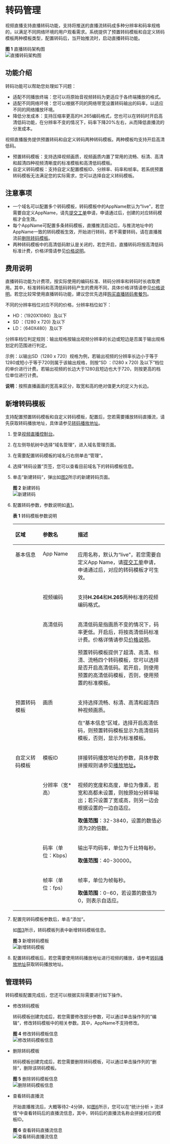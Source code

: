 # 转码管理<a name="ZH-CN_TOPIC_0129029629"></a>

视频直播支持直播转码功能，支持将推送的直播流转码成多种分辨率和码率规格的，以满足不同网络环境的用户观看需求。系统提供了预置转码模板和自定义转码模板两种模板类型，配置转码后，当开始推流时，启动直播转码功能。

**图 1**  直播转码架构图<a name="fig225911261547"></a>  
![](figures/直播转码架构图.png "直播转码架构图")

## 功能介绍<a name="section18261316194718"></a>

转码功能可以帮助您处理如下问题：

-   适配不同播放终端：您可以将原始音视频转码为更适应于各终端播放的格式。
-   适配不同网络环境：您可以根据不同的网络带宽设置转码输出的码率，以适应不同的网络播放环境。
-   降低分发成本：支持压缩率更高的H.265编码格式，您也可以在转码时开启高清低码功能，在分辨率不变的情况下，码率下降20%左右，从而降低直播流的分发成本。

视频直播服务提供预置转码和自定义转码两种转码模板。两种模板均支持开启高清低码。

-   预置转码模板：支持选择视频画质，视频画质内置了常用的流畅、标清、高清和超清四种视频清晰度的标准模板和高清低码模板。
-   自定义转码模板：支持自定义配置模板ID、分辨率、码率和帧率。若系统预置转码模板无法满足您的实际需求，您可以选择自定义转码模板。

## 注意事项<a name="section20501184614919"></a>

-   一个域名可以配置多个转码模板，转码模板中的AppName默认为“live”，若您需要自定义AppName，请先[提交工单](https://console.huaweicloud.com/ticket)申请，申请通过后，创建的对应转码模板才会生效。
-   每个AppName可配置多条转码模板，直播推流启动后，与推流地址中的AppName一致的转码模板生效，开始进行转码，若不需要转码，请在直播推流前[删除转码模板](#section7753104920501)。
-   两种转码模板中的高清低码默认是关闭的，若您开启，直播转码将按高清低码标准计费，价格详情请参见[价格说明](https://support.huaweicloud.com/price-live/live040001.html#section2)。

## 费用说明<a name="section1452143515613"></a>

直播转码功能为计费项，按实际使用的编码标准、转码分辨率和转码时长收取费用。其中，标准转码和高清低码转码产生的费用不同，具体价格详情请参见[价格说明](https://support.huaweicloud.com/price-live/live040001.html#section2)。若您比较常使用直播转码功能，建议您优先选择[购买直播转码套餐包](https://account.huaweicloud.com/usercenter/#/buyservice/commonCloud?pkgCode=live)。

不同的分辨率档位对应不同的价格，分辨率档位如下：

-   HD：（1920X1080）及以下
-   SD ：\(1280 x 720\) 及以下
-   LD：（640X480）及以下

分辨率档位判定规则：输出规格按输出视频分辨率的长边或短边是否属于输出规格划定的范围进行判定。

示例：以输出SD（1280 x 720）规格为例，若输出视频的分辨率长边小于等于1280或短小于等于720则属于该输出规格，则按“SD ：\(1280 x 720\) 及以下”档位的单价进行计费。若输出视频的长边大于1280且短边也大于720，则按更高的档位单位进行计费。

**说明**：按照直播画面的宽高来区分，取宽和高的绝对值更大的定义为长边。

## 新增转码模板<a name="section89547717526"></a>

支持配置预置转码模板和自定义转码模板，配置后，您若需要播放转码直播流，请先获取转码播放地址，具体请参见[转码播放地址](播放地址.md#section392313195)。

1.  登录[视频直播控制台](视频直播控制台https://console.huaweicloud.com/live)。
2.  在左侧导航树中选择“域名管理“，进入域名管理页面。
3.  在需要配置转码模板的域名行右侧单击“管理“。
4.  选择“转码设置“页签，您可以查看目前域名下的转码模板信息。
5.  单击“新建转码“，弹出如[图2](#fig85334601411)所示的新建转码页面。

    **图 2**  新建转码<a name="fig85334601411"></a>  
    ![](figures/新建转码.png "新建转码")

6.  配置转码参数，参数说明如[表1](#table103061641153118)。

    **表 1**  转码模板参数说明

    <a name="table103061641153118"></a>
    <table><thead align="left"><tr id="row0305441103117"><th class="cellrowborder" valign="top" width="18.07%" id="mcps1.2.4.1.1"><p id="p193051411310"><a name="p193051411310"></a><a name="p193051411310"></a>区域</p>
    </th>
    <th class="cellrowborder" valign="top" width="23.03%" id="mcps1.2.4.1.2"><p id="p26391125111012"><a name="p26391125111012"></a><a name="p26391125111012"></a>参数名</p>
    </th>
    <th class="cellrowborder" valign="top" width="58.9%" id="mcps1.2.4.1.3"><p id="p18639172517105"><a name="p18639172517105"></a><a name="p18639172517105"></a>描述</p>
    </th>
    </tr>
    </thead>
    <tbody><tr id="row430519418319"><td class="cellrowborder" rowspan="3" valign="top" width="18.07%" headers="mcps1.2.4.1.1 "><p id="p43051341183116"><a name="p43051341183116"></a><a name="p43051341183116"></a>基本信息</p>
    </td>
    <td class="cellrowborder" valign="top" width="23.03%" headers="mcps1.2.4.1.2 "><p id="p930504153119"><a name="p930504153119"></a><a name="p930504153119"></a>App Name</p>
    </td>
    <td class="cellrowborder" valign="top" width="58.9%" headers="mcps1.2.4.1.3 "><p id="p18305144103115"><a name="p18305144103115"></a><a name="p18305144103115"></a>应用名称，默认为“live”，若您需要自定义App Name，请<a href="https://console.huaweicloud.com/ticket" target="_blank" rel="noopener noreferrer">提交工单</a>申请，申请通过后，对应的转码模板才可生效。</p>
    </td>
    </tr>
    <tr id="row1430524143117"><td class="cellrowborder" valign="top" headers="mcps1.2.4.1.1 "><p id="p173051341173111"><a name="p173051341173111"></a><a name="p173051341173111"></a>视频编码</p>
    </td>
    <td class="cellrowborder" valign="top" headers="mcps1.2.4.1.2 "><p id="p1830534173110"><a name="p1830534173110"></a><a name="p1830534173110"></a>支持<strong id="b1030514193116"><a name="b1030514193116"></a><a name="b1030514193116"></a>H.264</strong>和<strong id="b2305194173115"><a name="b2305194173115"></a><a name="b2305194173115"></a>H.265</strong>两种标准的视频编码格式。</p>
    </td>
    </tr>
    <tr id="row163051541163111"><td class="cellrowborder" valign="top" headers="mcps1.2.4.1.1 "><p id="p130514153114"><a name="p130514153114"></a><a name="p130514153114"></a>高清低码</p>
    </td>
    <td class="cellrowborder" valign="top" headers="mcps1.2.4.1.2 "><p id="p6417152163513"><a name="p6417152163513"></a><a name="p6417152163513"></a>高清低码是指画质不变的情况下，码率更低。开启后，将按高清低码标准计费。价格详情请参见<a href="https://support.huaweicloud.com/price-live/live040001.html#section2" target="_blank" rel="noopener noreferrer">价格说明</a>。</p>
    <p id="p1830514413311"><a name="p1830514413311"></a><a name="p1830514413311"></a>预置转码模板提供了超清、高清、标清、流畅四个转码模板，您可以选择是否开启高清低码。若开启，则使用预置的高清低码模板，否则，使用预置的标准模板。</p>
    </td>
    </tr>
    <tr id="row129911283912"><td class="cellrowborder" valign="top" width="18.07%" headers="mcps1.2.4.1.1 "><p id="p1129962183915"><a name="p1129962183915"></a><a name="p1129962183915"></a>预置转码模板</p>
    </td>
    <td class="cellrowborder" valign="top" width="23.03%" headers="mcps1.2.4.1.2 "><p id="p1229912173917"><a name="p1229912173917"></a><a name="p1229912173917"></a>画质</p>
    </td>
    <td class="cellrowborder" valign="top" width="58.9%" headers="mcps1.2.4.1.3 "><p id="p14299121399"><a name="p14299121399"></a><a name="p14299121399"></a>支持选择流畅、标清、高清和超清四种视频画质。</p>
    <p id="p1469181975018"><a name="p1469181975018"></a><a name="p1469181975018"></a>在“基本信息”区域，选择开启高清低码，则预置转码模板显示为高清低码模板，否则，显示为标准模板。</p>
    </td>
    </tr>
    <tr id="row20306194119319"><td class="cellrowborder" rowspan="4" valign="top" width="18.07%" headers="mcps1.2.4.1.1 "><p id="p15305114115313"><a name="p15305114115313"></a><a name="p15305114115313"></a>自定义转码模板</p>
    </td>
    <td class="cellrowborder" valign="top" width="23.03%" headers="mcps1.2.4.1.2 "><p id="p7306124114318"><a name="p7306124114318"></a><a name="p7306124114318"></a>模板ID</p>
    </td>
    <td class="cellrowborder" valign="top" width="58.9%" headers="mcps1.2.4.1.3 "><p id="p2306174133118"><a name="p2306174133118"></a><a name="p2306174133118"></a>拼接转码播放地址的参数，具体参数拼接规则请参见<a href="播放地址.md">播放地址</a><strong id="b41402151359"><a name="b41402151359"></a><a name="b41402151359"></a>。</strong></p>
    </td>
    </tr>
    <tr id="row2306104114315"><td class="cellrowborder" valign="top" headers="mcps1.2.4.1.1 "><p id="p1330614183118"><a name="p1330614183118"></a><a name="p1330614183118"></a>分辨率（宽*高）</p>
    </td>
    <td class="cellrowborder" valign="top" headers="mcps1.2.4.1.2 "><p id="p123067416314"><a name="p123067416314"></a><a name="p123067416314"></a>视频的宽度和高度，单位为像素，若宽和高都未设置，则按原始分辨率输出；若只设置了宽或高，则另一边会根据设置的一边自适应。</p>
    <p id="p1668715814010"><a name="p1668715814010"></a><a name="p1668715814010"></a><strong id="b1554173217545"><a name="b1554173217545"></a><a name="b1554173217545"></a>取值范围</strong>：32-3840，设置的数值必须为2的倍数。</p>
    </td>
    </tr>
    <tr id="row183066412311"><td class="cellrowborder" valign="top" headers="mcps1.2.4.1.1 "><p id="p330613419316"><a name="p330613419316"></a><a name="p330613419316"></a>码率（单位：Kbps）</p>
    </td>
    <td class="cellrowborder" valign="top" headers="mcps1.2.4.1.2 "><p id="p742316818521"><a name="p742316818521"></a><a name="p742316818521"></a>输出平均码率，单位为千比特每秒。</p>
    <p id="p113061041123116"><a name="p113061041123116"></a><a name="p113061041123116"></a><strong id="b862594015416"><a name="b862594015416"></a><a name="b862594015416"></a>取值范围</strong>：40-30000。</p>
    </td>
    </tr>
    <tr id="row193061141103116"><td class="cellrowborder" valign="top" headers="mcps1.2.4.1.1 "><p id="p330614103112"><a name="p330614103112"></a><a name="p330614103112"></a>帧率（单位：fps）</p>
    </td>
    <td class="cellrowborder" valign="top" headers="mcps1.2.4.1.2 "><p id="p1303165204910"><a name="p1303165204910"></a><a name="p1303165204910"></a>帧率，单位为帧每秒。</p>
    <p id="p10306641103113"><a name="p10306641103113"></a><a name="p10306641103113"></a><strong id="b1545923515418"><a name="b1545923515418"></a><a name="b1545923515418"></a>取值范围</strong>：0-60，若设置的数值为0，则表示自适应。</p>
    </td>
    </tr>
    </tbody>
    </table>

7.  配置完转码模板参数后，单击“添加“。

    如[图3](#fig1832599141516)所示，转码模板列表中新增转码模板信息。

    **图 3**  新增转码模板<a name="fig1832599141516"></a>  
    ![](figures/新增转码模板.png "新增转码模板")

8.  配置转码模板后，若您需要使用转码播放地址进行视频的播放，请参考[转码播放地址](播放地址.md#section392313195)获取转码播放地址。

## 管理转码<a name="section7753104920501"></a>

转码模板配置完成后，您还可以根据实际需要进行如下操作。

-   修改转码模板

    转码模板创建完成后，若您需要修改部分参数，可以通过单击操作列的“编辑“，修改转码模板中的相关参数。其中，AppName不支持修改。

    **图 4**  修改转码模板信息<a name="fig1310713121985"></a>  
    ![](figures/修改转码模板信息.png "修改转码模板信息")

-   删除转码模板

    转码模板创建完成后，若您需要删除转码模板，可以通过单击操作列的“删除“，删除该转码模板。

    **图 5**  删除转码模板信息<a name="fig612684517820"></a>  
    ![](figures/删除转码模板信息.png "删除转码模板信息")

-   查看转码直播流

    开始直播推流后，大概等待2-4分钟，如[图6](#fig7871753155714)所示，您可以在“统计分析 \> 流详情“中查看转码后的直播流信息，其中，转码后的直播流名称会拼接对应的模板ID。

    **图 6**  查看转码直播流信息<a name="fig7871753155714"></a>  
    ![](figures/查看转码直播流信息.png "查看转码直播流信息")


